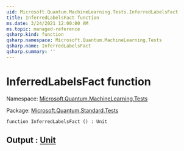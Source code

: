 ```yaml
---
uid: Microsoft.Quantum.MachineLearning.Tests.InferredLabelsFact
title: InferredLabelsFact function
ms.date: 3/24/2021 12:00:00 AM
ms.topic: managed-reference
qsharp.kind: function
qsharp.namespace: Microsoft.Quantum.MachineLearning.Tests
qsharp.name: InferredLabelsFact
qsharp.summary: ''
---
```


# InferredLabelsFact function

Namespace: [Microsoft.Quantum.MachineLearning.Tests](xref:Microsoft.Quantum.MachineLearning.Tests)

Package: [Microsoft.Quantum.Standard.Tests](https://nuget.org/packages/Microsoft.Quantum.Standard.Tests)




```qsharp
function InferredLabelsFact () : Unit
```


## Output : [Unit](xref:microsoft.quantum.lang-ref.unit)

